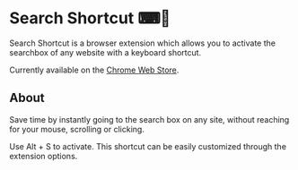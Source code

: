 # Search Shortcut ⌨🔎

Search Shortcut is a browser extension which allows you to activate the searchbox of any website with a keyboard shortcut.

Currently available on the [Chrome Web Store](https://chrome.google.com/webstore/detail/search-shortcut/nnnejpimaidlnnhnfnkjanmkjigdamgm).

## About

Save time by instantly going to the search box on any site, without reaching for your mouse, scrolling or clicking.

Use Alt + S to activate. This shortcut can be easily customized through the extension options. 

